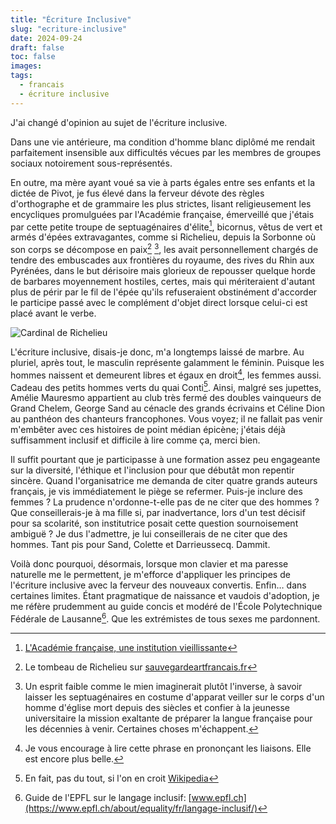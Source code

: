 ```yaml
---
title: "Écriture Inclusive"
slug: "ecriture-inclusive"
date: 2024-09-24
draft: false
toc: false
images:
tags:
  - francais
  - écriture inclusive
---
```


J'ai changé d'opinion au sujet de l'écriture inclusive.

Dans une vie antérieure, ma condition d'homme blanc diplômé me rendait parfaitement insensible aux difficultés vécues par les membres de groupes sociaux notoirement sous-représentés.

En outre, ma mère ayant voué sa vie à parts égales entre ses enfants et la dictée de Pivot, je fus élevé dans la ferveur dévote des règles d'orthographe et de grammaire les plus strictes, lisant religieusement les encycliques promulguées par l'Académie française, émerveillé que j'étais par cette petite troupe de septuagénaires d'élite[^1], bicornus, vêtus de vert et armés d'épées extravagantes, comme si Richelieu, depuis la Sorbonne où son corps se décompose en paix[^2] [^3], les avait personnellement chargés de tendre des embuscades aux frontières du royaume, des rives du Rhin aux Pyrénées, dans le but dérisoire mais glorieux de repousser quelque horde de barbares moyennement hostiles, certes, mais qui mériteraient d'autant plus de périr par le fil de l'épée qu'ils refuseraient obstinément d'accorder le participe passé avec le complément d'objet direct lorsque celui-ci est placé avant le verbe.

![Cardinal de Richelieu](/img/notes/richelieu.png)

L'écriture inclusive, disais-je donc, m'a longtemps laissé de marbre. 
Au pluriel, après tout, le masculin représente galamment le féminin. Puisque les hommes naissent et demeurent libres et égaux en droit[^6], les femmes aussi. Cadeau des petits hommes verts du quai Conti[^5]. Ainsi, malgré ses jupettes, Amélie Mauresmo appartient au club très fermé des doubles vainqueurs de Grand Chelem, George Sand au cénacle des grands écrivains et Céline Dion au panthéon des chanteurs francophones. Vous voyez; il ne fallait pas venir m'embêter avec ces histoires de point médian épicène; j'étais déjà suffisamment inclusif et difficile à lire comme ça, merci bien.

Il suffit pourtant que je participasse à une formation assez peu engageante sur la diversité, l'éthique et l'inclusion pour que débutât mon repentir sincère. Quand l'organisatrice me demanda de citer quatre grands auteurs français, je vis immédiatement le piège se refermer. Puis-je inclure des femmes ? La prudence n'ordonne-t-elle pas de ne citer que des hommes ? Que conseillerais-je à ma fille si, par inadvertance, lors d'un test décisif pour sa scolarité, son institutrice posait cette question sournoisement ambiguë ? Je dus l'admettre, je lui conseillerais de ne citer que des hommes. Tant pis pour Sand, Colette et Darrieussecq. Dammit.

Voilà donc pourquoi, désormais, lorsque mon clavier et ma paresse naturelle me le permettent, je m'efforce d'appliquer les principes de l'écriture inclusive avec la ferveur des nouveaux convertis. Enfin… dans certaines limites. Étant pragmatique de naissance et vaudois d'adoption, je me réfère prudemment au guide concis et modéré de l'École Polytechnique Fédérale de Lausanne[^4]. Que les extrémistes de tous sexes me pardonnent.


[^1]: [L'Académie française, une institution vieillissante](https://www.lexpress.fr/societe/70-ans-d-age-moyen-l-academie-francaise-une-institution-vieillissante_2177272.html)
[^2]: Le tombeau de Richelieu sur [sauvegardeartfrancais.fr](https://www.sauvegardeartfrancais.fr/projets/tombeau-du-cardinal-de-richelieu/)
[^3]: Un esprit faible comme le mien imaginerait plutôt l'inverse, à savoir laisser les septuagénaires en costume d'apparat veiller sur le corps d'un homme d'église mort depuis des siècles et confier à la jeunesse universitaire la mission exaltante de préparer la langue française pour les décennies à venir. Certaines choses m'échappent.
[^4]: Guide de l'EPFL sur le langage inclusif: [www.epfl.ch](https://www.epfl.ch/about/equality/fr/langage-inclusif/)
[^5]: En fait, pas du tout, si l'on en croit [Wikipedia](https://fr.wikipedia.org/wiki/Règle_de_primauté_du_masculin#Origine)
[^6]: Je vous encourage à lire cette phrase en prononçant les liaisons. Elle est encore plus belle.
